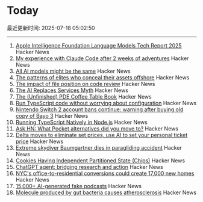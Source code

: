 # Today

最近更新时间: 2025-07-18 05:02:50

--- 
1. [Apple Intelligence Foundation Language Models Tech Report 2025](https://machinelearning.apple.com/research/apple-foundation-models-tech-report-2025) Hacker News
2. [My experience with Claude Code after 2 weeks of adventures](https://sankalp.bearblog.dev/my-claude-code-experience-after-2-weeks-of-usage/) Hacker News
3. [All AI models might be the same](https://blog.jxmo.io/p/there-is-only-one-model) Hacker News
4. [The patterns of elites who conceal their assets offshore](https://home.dartmouth.edu/news/2025/07/patterns-elites-who-conceal-their-assets-offshore) Hacker News
5. [The impact of file position on code review](https://arxiv.org/abs/2208.04259) Hacker News
6. [The AI Replaces Services Myth](https://aimode.substack.com/p/the-ai-replaces-services-myth) Hacker News
7. [The (Unfinished) PDE Coffee Table Book](https://people.maths.ox.ac.uk/trefethen/pdectb.html) Hacker News
8. [Run TypeScript code without worrying about configuration](https://tsx.is/) Hacker News
9. [Nintendo Switch 2 account bans continue: warning after buying old copy of Bayo 3](https://www.tomshardware.com/video-games/nintendo/nintendo-switch-2-account-bans-continue-content-creator-with-over-a-million-subs-issues-warning-after-buying-an-old-copy-of-bayo-3-on-ebay) Hacker News
10. [Running TypeScript Natively in Node.js](https://nodejs.org/en/learn/typescript/run-natively) Hacker News
11. [Ask HN: What Pocket alternatives did you move to?](https://news.ycombinator.com/item?id=44597668) Hacker News
12. [Delta moves to eliminate set prices, use AI to set your personal ticket price](https://fortune.com/2025/07/16/delta-moves-toward-eliminating-set-prices-in-favor-of-ai-that-determines-how-much-you-personally-will-pay-for-a-ticket/) Hacker News
13. [Extreme skydiver Baumgartner dies in paragliding accident](https://www.dw.com/en/extreme-skydiver-baumgartner-dies-in-paragliding-accident/a-73317216) Hacker News
14. [Cookies Having Independent Partitioned State (Chips)](https://developer.mozilla.org/en-US/docs/Web/Privacy/Guides/Privacy_sandbox/Partitioned_cookies) Hacker News
15. [ChatGPT agent: bridging research and action](https://openai.com/index/introducing-chatgpt-agent/) Hacker News
16. [NYC's office-to-residential conversions could create 17,000 new homes](https://www.6sqft.com/nycs-first-wave-of-office-to-residential-conversions-could-create-over-17000-new-homes-report-says/) Hacker News
17. [15,000+ AI-generated fake podcasts](https://www.kaggle.com/datasets/listennotes/ai-generated-fake-podcasts-spams) Hacker News
18. [Molecule produced by gut bacteria causes atherosclerosis](https://english.elpais.com/health/2025-07-17/revolution-in-medicine-a-molecule-produced-by-gut-bacteria-causes-atherosclerosis-responsible-for-millions-of-deaths.html) Hacker News

